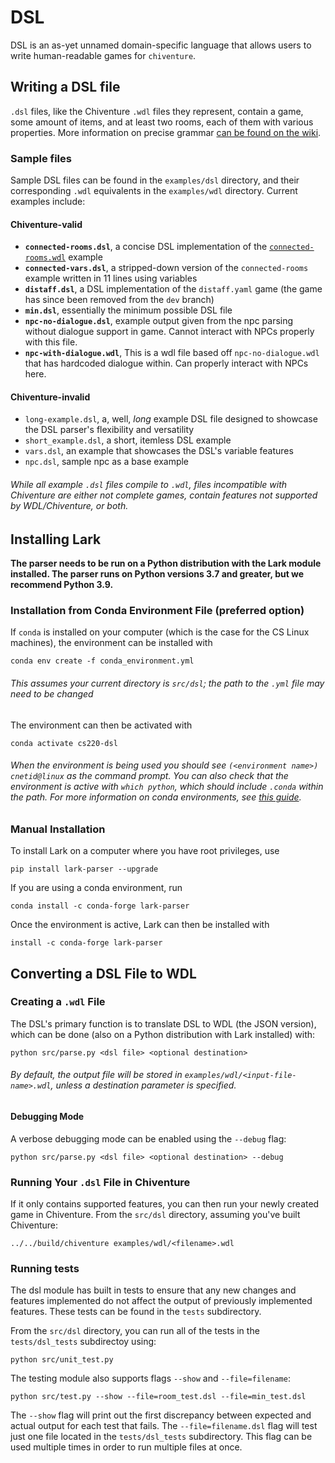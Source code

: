 # DSL

DSL is an as-yet unnamed domain-specific language that allows users to write human-readable games for `chiventure`.

## Writing a DSL file

`.dsl` files, like the Chiventure `.wdl` files they represent, contain a game, some amount of items, and at least two rooms, each of them with various properties. More information on precise grammar [can be found on the wiki](https://github.com/uchicago-cs/chiventure/wiki/DSL-~-DSL-Grammar). 

### Sample files

Sample DSL files can be found in the `examples/dsl` directory, and their corresponding `.wdl` equivalents in the `examples/wdl` directory. Current examples include:

#### Chiventure-valid
- **`connected-rooms.dsl`**, a concise DSL implementation of the [`connected-rooms.wdl`](https://github.com/uchicago-cs/chiventure/blob/dev/tests/wdl/examples/wdl/connected-rooms.wdl) example
- **`connected-vars.dsl`**, a stripped-down version of the `connected-rooms` example written in 11 lines using variables
- **`distaff.dsl`**, a DSL implementation of the `distaff.yaml` game (the game has since been removed from the `dev` branch)
- **`min.dsl`**, essentially the minimum possible DSL file
- **`npc-no-dialogue.dsl`**, example output given from the npc parsing without dialogue support in game. Cannot interact with NPCs properly with this file.
- **`npc-with-dialogue.wdl`**, This is a wdl file based off `npc-no-dialogue.wdl` that has hardcoded dialogue within. Can properly interact with NPCs here.

#### Chiventure-invalid
- `long-example.dsl`, a, well, *long* example DSL file designed to showcase the DSL parser's flexibility and versatility
- `short_example.dsl`, a short, itemless DSL example
- `vars.dsl`, an example that showcases the DSL's variable features
- `npc.dsl`, sample npc as a base example

###### While all example `.dsl` files compile to `.wdl`, files incompatible with Chiventure are either not complete games, contain features not supported by WDL/Chiventure, or both.

## Installing Lark 

**The parser needs to be run on a Python distribution with the Lark module
installed. The parser runs on Python versions 3.7 and greater, but we recommend Python 3.9.** 

### Installation from Conda Environment File (preferred option)
If `conda` is installed on your computer (which is the case for the CS Linux machines), the environment can be installed with
```
conda env create -f conda_environment.yml
```
###### This assumes your current directory is `src/dsl`; the path to the `.yml` file may need to be changed

The environment can then be activated with 

```
conda activate cs220-dsl
```

###### When the environment is being used you should see `(<environment name>) cnetid@linux` as the command prompt. You can also check that the environment is active with `which python`, which should include `.conda` within the path. For more information on conda environments, see [this guide](https://conda.io/projects/conda/en/latest/user-guide/tasks/manage-environments.html#activating-an-environment).

### Manual Installation

To install Lark on a computer where you have root privileges, use
```
pip install lark-parser --upgrade
```
If you are using a conda environment, run
```
conda install -c conda-forge lark-parser
```

Once the environment is active, Lark can then be installed with 

```
install -c conda-forge lark-parser
```

## Converting a DSL File to WDL

### Creating a `.wdl` File

The DSL's primary function is to translate DSL to WDL (the JSON version), 
which can be done (also on a Python distribution with Lark installed) with:

```
python src/parse.py <dsl file> <optional destination>
```
###### By default, the output file will be stored in `examples/wdl/<input-file-name>.wdl`, unless a destination parameter is specified.

#### Debugging Mode

A verbose debugging mode can be enabled using the `--debug` flag:

```
python src/parse.py <dsl file> <optional destination> --debug
```

### Running Your `.dsl` File in Chiventure

If it only contains supported features, you can then run your newly created game in Chiventure. From the `src/dsl` directory, assuming you've built Chiventure: 

```
../../build/chiventure examples/wdl/<filename>.wdl 
```

### Running tests
The dsl module has built in tests to ensure that any new changes and features implemented do not affect the output of previously implemented features. These tests can be found in the `tests` subdirectory.

From the `src/dsl` directory, you can run all of the tests in the `tests/dsl_tests` subdirectoy using:
```
python src/unit_test.py
```
The testing module also supports flags `--show` and `--file=filename`: 

```
python src/test.py --show --file=room_test.dsl --file=min_test.dsl
```
The `--show` flag will print out the first discrepancy between expected and actual output for each test that fails. The `--file=filename.dsl` flag will test just one file located in the `tests/dsl_tests` subdirectory. This flag can be used multiple times in order to run multiple files at once. 